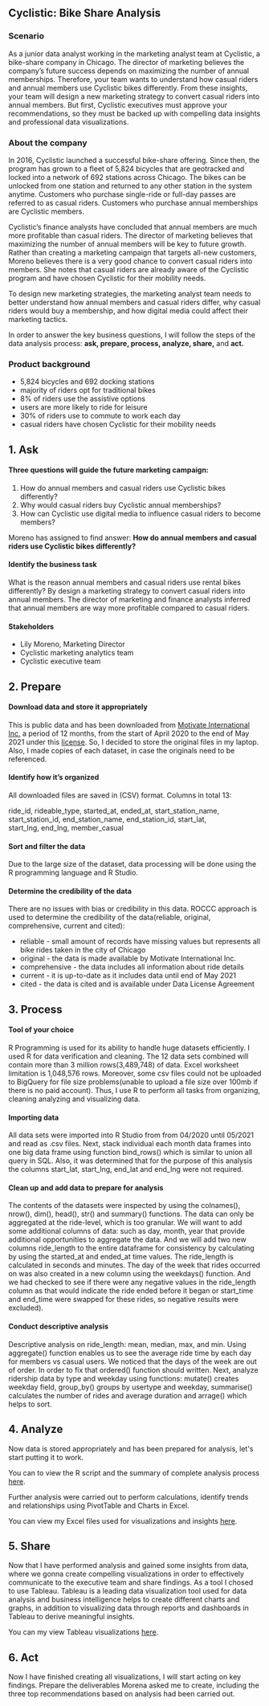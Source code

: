 
## Cyclistic: Bike Share Analysis 

### Scenario

As a junior data analyst working in the marketing analyst team at Cyclistic, a bike-share company in Chicago. The director of marketing believes the company’s future success depends on maximizing the number of annual memberships. Therefore, your team wants to understand how casual riders and annual members use Cyclistic bikes differently. From these insights, your team will design a new marketing strategy to convert casual riders into annual members. But first, Cyclistic executives must approve your recommendations, so they must be backed up with compelling data insights and professional data visualizations.

### About the company

In 2016, Cyclistic launched a successful bike-share offering. Since then, the program has grown to a fleet of 5,824 bicycles that are geotracked and locked into a network of 692 stations across Chicago. The bikes can be unlocked from one station and returned to any other station in the system anytime. Customers who purchase single-ride or full-day passes are referred to as casual riders. Customers who purchase annual memberships are Cyclistic members. 

Cyclistic’s finance analysts have concluded that annual members are much more profitable than casual riders. The director of marketing believes that maximizing the number of annual members will be key to future growth. Rather than creating a marketing campaign that targets all-new customers, Moreno believes there is a very good chance to convert casual riders into members. She notes that casual riders are already aware of the Cyclistic program and have chosen Cyclistic for their mobility needs. 

To design new marketing strategies, the marketing analyst team needs to better understand how annual members and casual riders differ, why casual riders would buy a membership, and how digital media could affect their marketing tactics.

In order to answer the key business questions, I will follow the steps of the data analysis process: **ask, prepare, process, analyze, share,** and **act.**

### Product background
* 5,824 bicycles and 692 docking stations
* majority of riders opt for traditional bikes
* 8% of riders use the assistive options
* users are more likely to ride for leisure
* 30% of riders use to commute to work each day
* casual riders have chosen Cyclistic for their mobility needs

## 1. Ask

#### Three questions will guide the future marketing campaign:

  1. How do annual members and casual riders use Cyclistic bikes differently?
  2. Why would casual riders buy Cyclistic annual memberships?
  3. How can Cyclistic use digital media to influence casual riders to become members?

Moreno has assigned to find answer: 
**How do annual members and casual riders use Cyclistic bikes differently?**

#### Identify the business task
What is the reason annual members and casual riders use rental bikes differently? By design a marketing strategy to convert casual riders into annual members. The director of marketing and finance analysts inferred that annual members are way more profitable compared to casual riders.

#### Stakeholders
* Lily Moreno, Marketing Director
* Cyclistic marketing analytics team
* Cyclistic executive team

## 2. Prepare 

#### Download data and store it appropriately 
This is public data and has been downloaded from [Motivate International Inc.](https://divvy-tripdata.s3.amazonaws.com/index.html) a period of 12 months, from the start of April 2020 to the end of May 2021 under this [license](https://ride.divvybikes.com/data-license-agreement). So, I decided to store the original files in my laptop. Also, I made copies of each dataset, in case the originals need to be referenced.

#### Identify how it’s organized 
All downloaded files are saved in (CSV) format. Columns in total 13: 

ride_id, rideable_type, started_at, ended_at, start_station_name, start_station_id, end_station_name, end_station_id, start_lat,  
start_lng, end_lng, member_casual

#### Sort and filter the data
Due to the large size of the dataset, data processing will be done using the R programming language and R Studio.

####  Determine the credibility of the data
There are no issues with bias or credibility in this data. ROCCC approach is used to determine the credibility of the data(reliable, original, comprehensive, current and cited):
* reliable - small amount of records have missing values but represents all bike rides taken in the city of Chicago
* original - the data is made available by Motivate International Inc.
* comprehensive - the data includes all information about ride details
* current - it is up-to-date as it includes data until end of May 2021
* cited - the data is cited and is available under Data License Agreement

## 3. Process

#### Tool of your choice
R Programming is used for its ability to handle huge datasets efficiently. I used R for data verification and cleaning. The 12 data sets combined will contain more than 3 million rows(3,489,748) of data. Excel worksheet limitation is 1,048,576 rows. Moreover, some csv files could not be uploaded to BigQuery for file size problems(unable to upload a file size over 100mb if there is no paid account). Thus, I use R to perform all tasks from organizing, cleaning analyzing and visualizing data.

#### Importing data 
All data sets were imported into R Studio from from 04/2020 until 05/2021 and read as .csv files. Next, stack individual each month data frames into one big data frame using function bind_rows() which is similar to union all query in SQL. Also, it was determined that for the purpose of this analysis the columns start_lat, start_lng, end_lat and end_lng were not required.

#### Clean up and add data to prepare for analysis
The contents of the datasets were inspected by using the colnames(), nrow(), dim(), head(), str() and summary() functions. The data can only be aggregated at the ride-level, which is too granular. We will want to add some additional columns of data: such as day, month, year that provide additional opportunities to aggregate the data. And we will add two new columns ride_length to the entire dataframe for consistency by calculating by using the started_at and ended_at time values. The ride_length is calculated in seconds and minutes. The day of the week that rides occurred on was also created in a new column using the weekdays() function. And we had checked to see if there were any negative values in the ride_length column as that would indicate the ride ended before it began or start_time and end_time were swapped for these rides, so negative results were excluded).

#### Conduct descriptive analysis

Descriptive analysis on ride_length: mean, median, max, and min. Using aggregate() function enables us to see the average ride time by each day for members vs casual users. We noticed that the days of the week are out of order. In order to fix that ordered() function should written. Next, analyze ridership data by type and weekday using functions: 
mutate() creates weekday field, group_by() groups by usertype and weekday, summarise() calculates the number of rides and average duration and arrage() which helps to sort. 

## 4. Analyze

Now data is stored appropriately and has been prepared for analysis, let's start putting it to work.

You can to view the R script and the summary of complete analysis process [here](https://github.com/SomonOlimzoda/MyProjects/edit/main/R%20script). 

Further analysis were carried out to perform calculations, identify trends and relationships using PivotTable and Charts in Excel. 

You can view my Excel files used for visualizations and insights [here](https://github.com/SomonOlimzoda/MyProjects/blob/main/worksheet%20summary.xlsx).

## 5. Share
Now that I have performed analysis and gained some insights from data, where we gonna create compelling visualizations in order to effectively communicate to the executive team and share findings. As a tool I chosed to use Tableau. Tableau is a leading data visualization tool used for data analysis and business intelligence helps to create different charts and graphs, in addition to visualizing data through reports and dashboards in Tableau to derive meaningful insights. 

You can my view Tableau visualizations [here](https://public.tableau.com/app/profile/somon4257/viz/CyclisticCaseStudy_16725342985840/CyclisticCaseStudyVisualizations).

## 6. Act
Now I have finished creating all visualizations, I will start acting on key findings. Prepare the deliverables Morena asked me to create, including the three top recommendations based on analysis had been carried out.


































